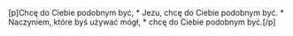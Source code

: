 [p]Chcę do Ciebie podobnym być, * Jezu, chcę do Ciebie podobnym być. * Naczyniem, które byś używać mógł, * chcę do Ciebie podobnym być.[/p]